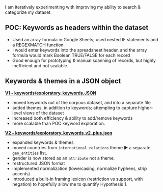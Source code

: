 I am iteratively experimenting with improving my ability to search & categorize my dataset.

## POC: Keywords as headers within the dataset
- Used an array formula in Google Sheets; used nested IF statements and a REGEXMATCH function.
- I would enter keywords into the spreadsheet header, and the array formula would mark Boolean TRUE/FALSE for each record
- Good enough for prototyping & manual scanning of records, but highly inefficient and not scalable.

## Keywords & themes in a JSON object

**[V1 - keywords/exploratory_keywords.JSON](keywords/exploratory_keywords.JSON)** 
- moved keywords out of the corpous dataset, and into a separate file
- added themes, in addition to keywords; attempting to capture higher-level views of the dataset
- increased both efficiency & ability to add/remove keywords
- more scalable than POC keyword exploration.

**[V2 - keywords/exploratory_keywords_v2_plus.json](keywords/exploratory_keywords_v2_plus.json)**
- expanded keywords & themes
- moved countries from ```international_relations``` theme ▶️ a separate ```geo_entities``` list.
- gender is now stored as an ```attribute``` not a theme.
- restructured JSON format 
- implemented normalization (lowercasing, normalize hyphens, strip accents)
- Introduced a built-in framing lexicon (restriction vs support, with negation) to hopefully allow me to quantify Hypothesis 1.
